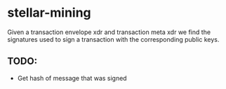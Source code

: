 # stellar-mining
Given a transaction envelope xdr and transaction meta xdr we find the signatures used to sign a transaction with
the corresponding public keys.

## TODO:
- Get hash of message that was signed
